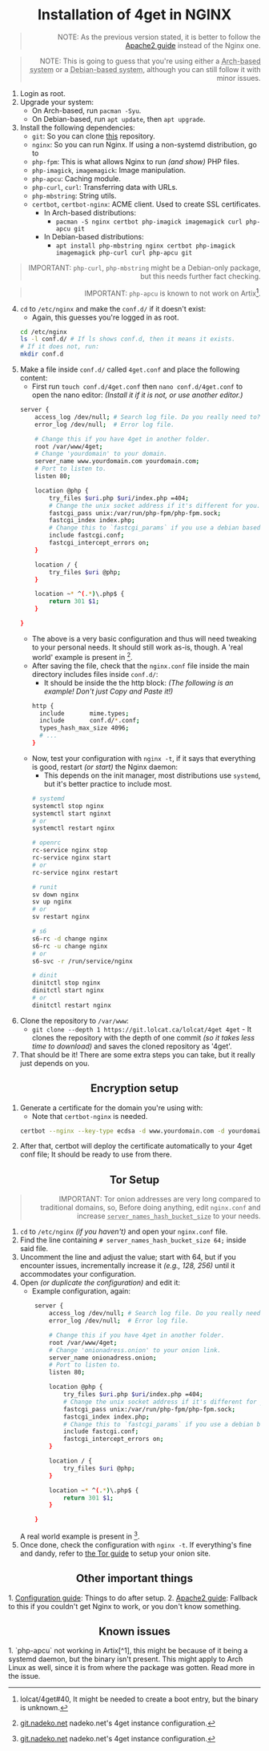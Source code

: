 <h1 align=center>Installation of 4get in NGINX</h1>

<div align=right>

> NOTE: As the previous version stated, it is better to follow the <a href="https://git.lolcat.ca/lolcat/4get/src/branch/master/docs/apache2.md">Apache2 guide</a> instead of the Nginx one.

> NOTE: This is going to guess that you're using either a <abbr title="(Arch Linux, Artix Linux, Endeavouros, etc...) ">Arch-based system</abbr> or a <abbr title="(Debian, Ubuntu, Devuan, etc...)">Debian-based system</abbr>, although you can still follow it with minor issues.

</div>

1. Login as root.
2. Upgrade your system:
   * On Arch-based, run `pacman -Syu`.
   * On Debian-based, run `apt update`, then `apt upgrade`.
3. Install the following dependencies:
   * `git`: So you can clone <a href="https://git.lolcat.ca/lolcat/4get">this</a> repository.
   * `nginx`: So you can run Nginx. If using a non-systemd distribution, go to <a href=""></a>
   * `php-fpm`: This is what allows Nginx to run *(and show)* PHP files.
   * `php-imagick`, `imagemagick`: Image manipulation.
   * `php-apcu`: Caching module.
   * `php-curl`, `curl`:  Transferring data with URLs.
   * `php-mbstring`: String utils.
   * `certbot`, `certbot-nginx`: ACME client. Used to create SSL certificates.
     * In Arch-based distributions:
       * `pacman -S nginx certbot php-imagick imagemagick curl php-apcu git`
     * In Debian-based distributions:
       * `apt install php-mbstring nginx certbot php-imagick imagemagick php-curl curl php-apcu git`

<div align=right>

> IMPORTANT: `php-curl`, `php-mbstring` might be a Debian-only package, but this needs further fact checking.

> IMPORTANT: `php-apcu` is known to not work on Artix[^1].

</div>

4. `cd` to `/etc/nginx` and make the `conf.d/` if it doesn't exist:
   * Again, this guesses you're logged in as root.
   ```sh
   cd /etc/nginx
   ls -l conf.d/ # If ls shows conf.d, then it means it exists.
   # If it does not, run:
   mkdir conf.d
   ```
5. Make a file inside `conf.d/` called `4get.conf` and place the following content:
   * First run `touch conf.d/4get.conf` then `nano conf.d/4get.conf` to open the nano editor: *(Install it if it is not, or use another editor.)*
    ```sh
    server {
        access_log /dev/null; # Search log file. Do you really need to?
        error_log /dev/null;  # Error log file.

        # Change this if you have 4get in another folder.
        root /var/www/4get;
        # Change 'yourdomain' to your domain.
        server_name www.yourdomain.com yourdomain.com;
        # Port to listen to.
        listen 80;

        location @php {
            try_files $uri.php $uri/index.php =404;
            # Change the unix socket address if it's different for you.
            fastcgi_pass unix:/var/run/php-fpm/php-fpm.sock;
            fastcgi_index index.php;
            # Change this to `fastcgi_params` if you use a debian based distribution.
            include fastcgi.conf;
            fastcgi_intercept_errors on;
        }

        location / {
            try_files $uri @php;
        }

        location ~* ^(.*)\.php$ {
            return 301 $1;
        }

    }
    ```
    * The above is a very basic configuration and thus will need tweaking to your personal needs. It should still work as-is, though. A 'real world' example is present in [^2].
    * After saving the file, check that the `nginx.conf` file inside the main directory includes files inside `conf.d/`:
      * It should be inside the the http block: *(The following is an example! Don't just Copy and Paste it!)*
      ```sh
      http {
        include       mime.types;
        include       conf.d/*.conf; 
        types_hash_max_size 4096;
        # ...
      }
      ```
    * Now, test your configuration with `nginx -t`, if it says that everything is good, restart *(or start)* the Nginx daemon:
      * This depends on the init manager, most distributions use `systemd`, but it's better practice to include most.
      ```sh
      # systemd
      systemctl stop nginx
      systemctl start nginxt
      # or
      systemctl restart nginx

      # openrc
      rc-service nginx stop
      rc-service nginx start
      # or
      rc-service nginx restart

      # runit
      sv down nginx
      sv up nginx
      # or
      sv restart nginx

      # s6
      s6-rc -d change nginx
      s6-rc -u change nginx
      # or
      s6-svc -r /run/service/nginx

      # dinit
      dinitctl stop nginx
      dinitctl start nginx
      # or
      dinitctl restart nginx
      ```
6. Clone the repository to `/var/www`:
   * `git clone --depth 1 https://git.lolcat.ca/lolcat/4get 4get` - It clones the repository with the depth of one commit *(so it takes less time to download)* and saves the cloned repository as '4get'.
7. That should be it! There are some extra steps you can take, but it really just depends on you.

<h2 align=center>Encryption setup</h2>

1. Generate a certificate for the domain you're using with:
   * Note that `certbot-nginx` is needed.
    ```sh
    certbot --nginx --key-type ecdsa -d www.yourdomain.com -d yourdomain.com
    ```
2. After that, certbot will deploy the certificate automatically to your 4get conf file; It should be ready to use from there.

<h2 align=center>Tor Setup</h2>

<div align=right>

> IMPORTANT: Tor onion addresses are very long compared to traditional domains, so, Before doing anything, edit `nginx.conf` and increase <abbr title="This setting in your Nginx configuration controls the internal data structure used to manage multiple server names (hostnames) associated with your web server. Each hostname requires a certain amount of memory within this structure. If the size is insufficient, Nginx will encounter errors."><code>server_names_hash_bucket_size</code></abbr> to your needs.

</div>

1. `cd` to `/etc/nginx` *(if you haven't)* and open your `nginx.conf` file.
2. Find the line containing `# server_names_hash_bucket_size 64;` inside said file.
3. Uncomment the line and adjust the value; start with 64, but if you encounter issues, incrementally increase it *(e.g., 128, 256)* until it accommodates your configuration.
4. Open *(or duplicate the configuration)* and edit it:
   * Example configuration, again:
    ```sh
        server {
            access_log /dev/null; # Search log file. Do you really need to?
            error_log /dev/null;  # Error log file.

            # Change this if you have 4get in another folder.
            root /var/www/4get;
            # Change 'onionadress.onion' to your onion link.
            server_name onionadress.onion;
            # Port to listen to.
            listen 80;

            location @php {
                try_files $uri.php $uri/index.php =404;
                # Change the unix socket address if it's different for you.
                fastcgi_pass unix:/var/run/php-fpm/php-fpm.sock;
                fastcgi_index index.php;
                # Change this to `fastcgi_params` if you use a debian based distribution.
                include fastcgi.conf;
                fastcgi_intercept_errors on;
            }

            location / {
                try_files $uri @php;
            }

            location ~* ^(.*)\.php$ {
                return 301 $1;
            }

        }
    ```
    A real world example is present in [^2].
5. Once done, check the configuration with `nginx -t`. If everything's fine and dandy, refer to <a href="https://git.lolcat.ca/lolcat/4get/src/branch/master/docs/tor.md">the Tor guide</a> to setup your onion site.

<h2 align=center>Other important things</h2>
1. <a href="https://git.lolcat.ca/lolcat/4get/src/branch/master/docs/configure.md">Configuration guide</a>: Things to do after setup.
2. <a href="https://git.lolcat.ca/lolcat/4get/src/branch/master/docs/apache2.md">Apache2 guide</a>: Fallback to this if you couldn't get Nginx to work, or you don't know something.

<h2 align=center>Known issues</h2>
1. `php-apcu` not working in Artix[^1], this might be because of it being a systemd daemon, but the binary isn't present. This might apply to Arch Linux as well, since it is from where the package was gotten. Read more in the issue.

[^1]: lolcat/4get#40, It might be needed to create a boot entry, but the binary is unknown.
[^2]: <a href="https://git.nadeko.net/Fijxu/etc-configs/src/branch/selfhost/nginx/conf.d/4get.conf">git.nadeko.net</a> nadeko.net's 4get instance configuration.
